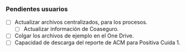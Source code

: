 ### Pendientes usuarios

- [ ] Actualizar archivos centralizados, para los procesos.
	- [ ] Actualizar información de Coaseguro.
- [ ] Colgar los archivos de ejemplo en el One Drive.
- [ ] Capacidad de descarga del reporte de ACM para Positiva Cuida 1.
